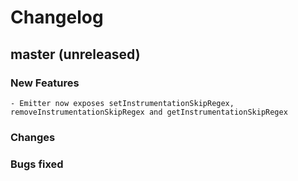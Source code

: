 # Changelog

## master (unreleased)
	
### New Features

    - Emitter now exposes setInstrumentationSkipRegex, removeInstrumentationSkipRegex and getInstrumentationSkipRegex
    
### Changes 
    
### Bugs fixed
